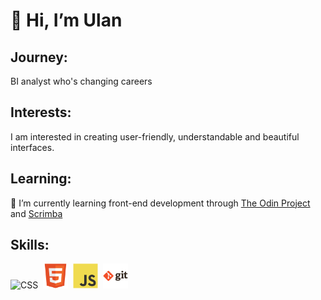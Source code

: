 # 👋 Hi, I’m Ulan

## Journey: 
BI analyst who's changing careers 

## Interests:
I am interested in creating user-friendly, understandable and beautiful interfaces. 

## Learning:
🌱 I’m currently learning front-end development through [The Odin Project](https://www.theodinproject.com/) and [Scrimba](https://scrimba.com/) 

## Skills:
<div>
  <img src="https://cdn.jsdelivr.net/gh/devicons/devicon/icons/css3/css3-original-wordmark.svg" title="CSS3" alt="CSS" width="40" height="40"/>&nbsp;
  <img src="https://github.com/devicons/devicon/blob/master/icons/html5/html5-original.svg" title="HTML5" alt="HTML" width="40" height="40"/>&nbsp;
  <img src="https://github.com/devicons/devicon/blob/master/icons/javascript/javascript-original.svg" title="JavaScript" alt="JavaScript" width="40" height="40"/>&nbsp;
  <img src="https://github.com/devicons/devicon/blob/master/icons/git/git-original-wordmark.svg" title="Git" **alt="Git" width="40" height="40"/>
</div>
